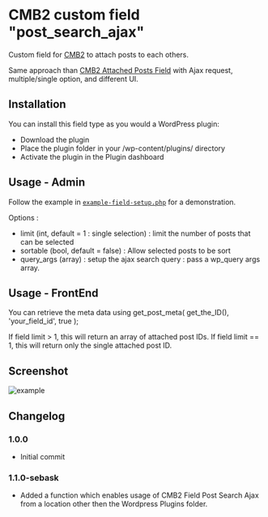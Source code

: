 CMB2 custom field "post_search_ajax"
==================

Custom field for [CMB2](https://github.com/WebDevStudios/CMB2) to attach posts to each others.

Same approach than [CMB2 Attached Posts Field](https://github.com/WebDevStudios/cmb2-attached-posts/) with Ajax request, multiple/single option, and different UI.

## Installation

You can install this field type as you would a WordPress plugin:

- Download the plugin
- Place the plugin folder in your /wp-content/plugins/ directory
- Activate the plugin in the Plugin dashboard

## Usage - Admin

Follow the example in [`example-field-setup.php`](https://github.com/alexis-magina/cmb2-field-post-search-ajax/blob/master/example-field-setup.php) for a demonstration.

Options : 
- limit (int, default = 1 : single selection) : limit the number of posts that can be selected
- sortable (bool, default = false) : Allow selected posts to be sort
- query_args (array) : setup the ajax search query : pass a wp_query args array.

## Usage - FrontEnd

You can retrieve the meta data using get_post_meta( get_the_ID(), 'your_field_id', true ); 

If field limit > 1, this will return an array of attached post IDs.
If field limit == 1, this will return only the single attached post ID.

## Screenshot

![example](https://github.com/alexis-magina/cmb2-field-post-search-ajax/blob/master/example.gif)

## Changelog

### 1.0.0
* Initial commit

### 1.1.0-sebask
* Added a function which enables usage of CMB2 Field Post Search Ajax from a location other then the Wordpress Plugins folder.